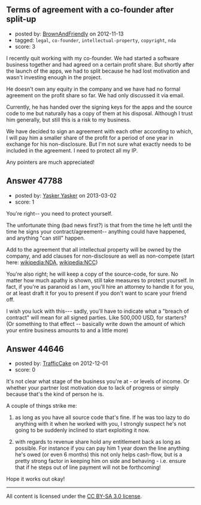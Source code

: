 ## Terms of agreement with a co-founder after split-up

- posted by: [BrownAndFriendly](https://stackexchange.com/users/-1/7908-brownandfriendly) on 2012-11-13
- tagged: `legal`, `co-founder`, `intellectual-property`, `copyright`, `nda`
- score: 3

I recently quit working with my co-founder. We had started a software business together and had agreed on a certain profit share. But shortly after the launch of the apps, we had to split because he had lost motivation and wasn't investing enough in the project. 

He doesn't own any equity in the company and we have had no formal agreement on the profit share so far. We had only discussed it via email. 

Currently, he has handed over the signing keys for the apps and the source code to me but naturally has a copy of them at his disposal. Although I trust him generally, but still this is a risk to my business. 

We have decided to sign an agreement with each other according to which, I will pay him a smaller share of the profit for a period of one year in exchange for his non-disclosure. But I'm not sure what exactly needs to be included in the agreement. I need to protect all my IP.

Any pointers are much appreciated!


## Answer 47788

- posted by: [Yasker Yasker](https://stackexchange.com/users/-1/21710-yasker-yasker) on 2013-03-02
- score: 1

<p>You're right-- you need to protect yourself.</p>

<p>The unfortunate thing (bad news first?) is that from the time he left until the time he signs your contract/agreement-- anything could have happened, and anything "can still" happen.</p>

<p>Add to the agreement that all intellectual property will be owned by the company, and add clauses for non-disclosure as well as non-compete (start here: <a href="http://en.wikipedia.org/wiki/Non-disclosure_agreement" rel="nofollow">wikipedia:NDA</a>, <a href="http://en.wikipedia.org/wiki/Non-compete_clause" rel="nofollow">wikipedia:NCC</a>)</p>

<p>You're also right; he will keep a copy of the source-code, for sure. No matter how much apathy is shown, still take measures to protect yourself. In fact, if you're as paranoid as I am, you'll hire an attorney to handle it for you, or at least draft it for you to present if you don't want to scare your friend off.</p>

<p>I wish you luck with this--- sadly, you'll have to indicate what a "breach of contract" will mean for all signed parties. Like 500,000 USD, for starters? (Or something to that effect -- basically write down the amount of which your entire business amounts to and a little more)</p>



## Answer 44646

- posted by: [TrafficCake](https://stackexchange.com/users/-1/21858-trafficcake) on 2012-12-01
- score: 0

It's not clear what stage of the business you're at - or levels of income.  Or whether your partner lost motivation due to lack of progress or simply because that's the kind of person he is.

A couple of things strike me:

 1. as long as you have all source code that's fine.  If he was too lazy to do anything with it when he worked with you, I strongly suspect he's not going to be suddenly inclined to start exploiting it now.

 2. with regards to revenue share hold any entitlement back as long as possible.  For instance if you can pay him 1 year down the line anything he's owed (or even 6 months) this not only helps cash-flow, but is a pretty strong factor in keeping him on side and behaving - i.e. ensure that if he steps out of line payment will not be forthcoming!

Hope it works out okay!



---

All content is licensed under the [CC BY-SA 3.0 license](https://creativecommons.org/licenses/by-sa/3.0/).
